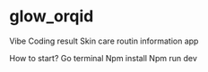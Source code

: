 # glow_orqid
Vibe Coding result
Skin care routin information app

How to start?
Go terminal
Npm install
Npm run dev 
